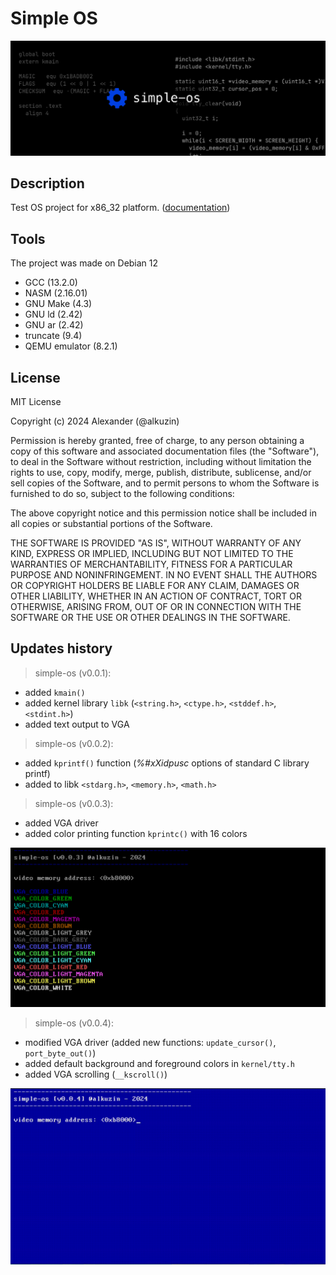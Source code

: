 # Simple OS

<img src="res/simple-os-banner.png">

## Description

Test OS project for x86_32 platform. ([documentation](doc/README.md))

## Tools
The project was made on Debian 12

 - GCC (13.2.0)
 - NASM (2.16.01)
 - GNU Make (4.3)
 - GNU ld (2.42)
 - GNU ar (2.42)
 - truncate (9.4)
 - QEMU emulator (8.2.1)

## License

MIT License

Copyright (c) 2024 Alexander (@alkuzin)

Permission is hereby granted, free of charge, to any person obtaining a copy
of this software and associated documentation files (the "Software"), to deal
in the Software without restriction, including without limitation the rights
to use, copy, modify, merge, publish, distribute, sublicense, and/or sell
copies of the Software, and to permit persons to whom the Software is
furnished to do so, subject to the following conditions:

The above copyright notice and this permission notice shall be included in all
copies or substantial portions of the Software.

THE SOFTWARE IS PROVIDED "AS IS", WITHOUT WARRANTY OF ANY KIND, EXPRESS OR
IMPLIED, INCLUDING BUT NOT LIMITED TO THE WARRANTIES OF MERCHANTABILITY,
FITNESS FOR A PARTICULAR PURPOSE AND NONINFRINGEMENT. IN NO EVENT SHALL THE
AUTHORS OR COPYRIGHT HOLDERS BE LIABLE FOR ANY CLAIM, DAMAGES OR OTHER
LIABILITY, WHETHER IN AN ACTION OF CONTRACT, TORT OR OTHERWISE, ARISING FROM,
OUT OF OR IN CONNECTION WITH THE SOFTWARE OR THE USE OR OTHER DEALINGS IN THE
SOFTWARE.

## Updates history

> simple-os (v0.0.1):
- added `kmain()`
- added kernel library `libk` (`<string.h>`, `<ctype.h>`, `<stddef.h>`, `<stdint.h>`)
- added text output to VGA

> simple-os (v0.0.2):
- added `kprintf()` function (*%#xXidpusc* options of standard C library printf)
- added to libk `<stdarg.h>`, `<memory.h>`, `<math.h> `

> simple-os (v0.0.3):
- added VGA driver
- added color printing function `kprintc()` with 16 colors

<img src="res/simple-os-vga-output.png">

> simple-os (v0.0.4):

- modified VGA driver (added new functions: `update_cursor()`, `port_byte_out()`)
- added default background and foreground colors in `kernel/tty.h`
- added VGA scrolling (`__kscroll()`)

<img src="res/simple-os-vga-scroll.gif">